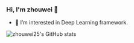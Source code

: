 ### Hi, I'm zhouwei 👋

- 👀 I’m interested in Deep Learning framework.

![zhouwei25's GitHub stats](https://github-readme-stats.vercel.app/api?username=zhouwei25)

<!---
zhouwei25/zhouwei25 is a ✨ special ✨ repository because its `README.md` (this file) appears on your GitHub profile.
You can click the Preview link to take a look at your changes.

- 👀 I’m interested in ...
- 🌱 I’m currently learning ...
- 💞️ I’m looking to collaborate on ...
- 📫 How to reach me ...

--->
